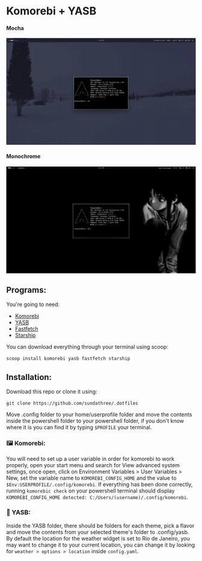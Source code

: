 # Komorebi + YASB
#### Mocha
![](https://github.com/sundathree/.dotfiles/blob/main/assets/2.png)
#### Monochrome
![](https://github.com/sundathree/.dotfiles/blob/main/assets/1.png)

## Programs:
You're going to need:
- [Komorebi](https://github.com/LGUG2Z/komorebi)
- [YASB](https://github.com/amnweb/yasb)
- [Fastfetch](https://github.com/fastfetch-cli/fastfetch)
- [Starship](https://starship.rs)

You can download everything through your terminal using scoop:
```
scoop install komorebi yasb fastfetch starship
```

## Installation:

Download this repo or clone it using:
```
git clone https://github.com/sundathree/.dotfiles
```
Move .config folder to your home/userprofile folder and move the contents inside the powershell folder to your powershell folder, if you don't know where it is you can find it by typing ```$PROFILE``` your terminal.

### 🖼️ Komorebi:
You will need to set up a user variable in order for komorebi to work properly, open your start menu and search for View advanced system settings, once open, click on Environment Variables > User Variables > New, set the variable name to ```KOMOREBI_CONFIG_HOME``` and the value to ```$Env:USERPROFILE/.config/komorebi```. If everything has been done correctly, running ```komorebic check``` on your powershell terminal should display ```KOMOREBI_CONFIG_HOME detected: C:/Users/(username)/.config/komorebi```.

### 🍫 YASB:
Inside the YASB folder, there should be folders for each theme, pick a flavor and move the contents from your selected theme's folder to .config/yasb. By default the location for the weather widget is set to Rio de Janeiro, you may want to change it to your current location, you can change it by looking for ```weather > options > location``` inside ```config.yaml```.
